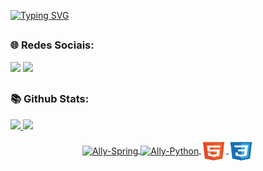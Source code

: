 [![Typing SVG](https://readme-typing-svg.herokuapp.com?font=Bold+Code&weight=300&size=30&duration=4000&pause=1000&color=4682B4&center=true&vCenter=true&random=false&width=1000&lines=Seja+Bem+Vindo(a)+ao+meu+perfil.+👋🏻;Estou+me+formando+em+ADS.+👨🏻‍💻;e+sou+um+aprendiz+eterno+no+universo+da+tecnologia.+👨🏻‍🎓)](https://git.io/typing-svg)
##
  
<h3> 🌐 Redes Sociais: <br></h3> 

<div>  


   <a href="https://www.linkedin.com/in/kauã-lima-betito-61935b267/" target="_blank"><img src="https://img.shields.io/badge/-LinkedIn-%230077B5?style=for-the-badge&logo=linkedin&logoColor=white" target="_blank"></a>
   <a href = "mailto:kauabetito0@gmail.com"><img src="https://img.shields.io/badge/Gmail-D14836?style=for-the-badge&logo=gmail&logoColor=white" target="_blank"></a>
 
##
<h3> 📚 Github Stats: <br></h3>
<div>
  <a href="[https://github.com/kauabetito](https://github.com/kauabetito)"> 
  <img height="170em" src="https://github-readme-stats.vercel.app/api?username=kauabetito&show_icons=true&theme=tokyonight"/>
  <img height="150em" src="https://github-readme-stats.vercel.app/api/top-langs/?username=kauabetito&layout=compact&langscount=16&theme=tokyonight"/>
</div>

<br>

<div align="center" style="display: inline_block">
   <img align="center" alt="Ally-Spring" height="40" width="50" src="https://cdn.jsdelivr.net/gh/devicons/devicon@latest/devicon.min.css" />
          
  <img align="center" alt="Ally-Python" height="40" width="50" src="https://cdn.jsdelivr.net/gh/devicons/devicon/icons/python/python-original-wordmark.svg" /> 
  <img align="center" alt="Ally-HTML" height="30" width="40" src="https://raw.githubusercontent.com/devicons/devicon/master/icons/html5/html5-original.svg">
  <img align="center" alt="Ally-CSS" height="30" width="40" src="https://raw.githubusercontent.com/devicons/devicon/master/icons/css3/css3-original.svg">
</div>

<!--
**kauabetito/kauabetito** is a ✨ _special_ ✨ repository because its `README.md` (this file) appears on your GitHub profile.

Here are some ideas to get you started:

- 🔭 I’m currently working on ...
- 🌱 I’m currently learning ...
- 👯 I’m looking to collaborate on ...
- 🤔 I’m looking for help with ...
- 💬 Ask me about ...
- 📫 How to reach me: ...
- 😄 Pronouns: ...
- ⚡ Fun fact: ...
-->
